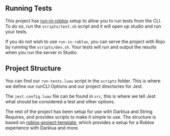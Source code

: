 ## Running Tests

This project has [run-in-roblox](https://github.com/rojo-rbx/run-in-roblox) setup to allow you to run tests from the CLI.
To do so, run the `scripts/test.sh` script and it will open up studio and run your tests.

If you do not wish to use `run-in-roblox`, you can serve the project with Rojo by running the `scripts/dev.sh`.
Your tests will run and output the results when you run the server in Studio.

## Project Structure

You can find our `run-tests.luau` script in the `scripts` folder.
This is where we define our runCLI Options and our project directories for Jest.

The `jest.config.luau` file can be found in `src`, this is where we tell Jest what should be considered a test and other options.

The rest of the project has been setup for use with Darklua and String Requires, and provides scripts to make it simple to use.
The structure is based on [roblox-project-template](https://github.com/grilme99/roblox-project-template),
which provides a setup for a Roblox experience with Darklua and more.